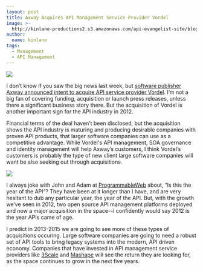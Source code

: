 ```yaml
---
layout: post
title: Axway Acquires API Management Service Provider Vordel
image: >-
  http://kinlane-productions2.s3.amazonaws.com/api-evangelist-site/blog/vordel_logo.png
author:
  name: kinlane
tags:
  - Management
  - API Management
---
```

[![](https://s3.amazonaws.com/kinlane-productions2/api-service-providers/vordel/vordel_logo_100x50.jpg)](http://www.vordel.com/)

I don’t know if you saw the big news last week, but [software publisher Axway announced intent to acquire API service provider Vordel](http://www.vordel.com/company/axway_acquires_vordel.html "software publisher Axway announced intent to acquire API service provider Vordel"). I’m not a big fan of covering funding, acquisition or launch press releases, unless there a significant business story there. But the acquisition of Vordel is another important sign for the API industry in 2012.

Financial terms of the deal haven’t been disclosed, but the acquisition shows the API industry is maturing and producing desirable companies with proven API products, that larger software companies can use as a competitive advantage. While Vordel's API management, SOA governance and identity management will help Axway’s customers, I think Vordel’s customers is probably the type of new client large software companies will want be also seeking out through acquisitions.

![](https://s3.amazonaws.com/kinlane-productions2/api-service-providers/vordel/Axway-Acquires-Vordel_779x119_Secondary.jpg)

I always joke with John and Adam at [ProgrammableWeb](http://programmableweb.com) about, “Is this the year of the API”? They have been at it longer than I have, and are very hesitant to dub any particular year, the year of the API. But, with the growth we’ve seen in 2012, two open source API management platforms deployed and now a major acquisition in the space--I confidently would say 2012 is the year APIs came of age.

I predict in 2013-2015 we are going to see more of these types of acquisitions occuring. Large software companies are going to need a robust set of API tools to bring legacy systems into the modern, API driven economy. Companies that have invested in API management service providers like [3Scale](http://3scale.net "3Scale") and [Mashape](http://mashape.com "Mashape") will see the return they are looking for, as the space continues to grow in the next five years.